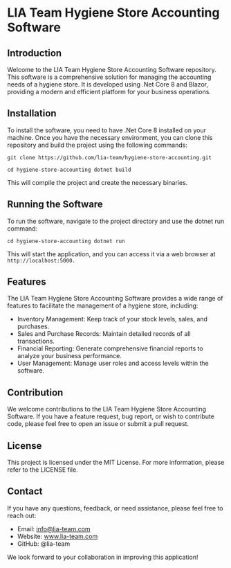 # LIA Team Hygiene Store Accounting Software

## Introduction
Welcome to the LIA Team Hygiene Store Accounting Software repository. This software is a comprehensive solution for managing the accounting needs of a hygiene store. It is developed using .Net Core 8 and Blazor, providing a modern and efficient platform for your business operations.

## Installation
To install the software, you need to have .Net Core 8 installed on your machine. Once you have the necessary environment, you can clone this repository and build the project using the following commands:
```
git clone https://github.com/lia-team/hygiene-store-accounting.git

cd hygiene-store-accounting dotnet build
```

This will compile the project and create the necessary binaries.

## Running the Software
To run the software, navigate to the project directory and use the dotnet run command:
```
cd hygiene-store-accounting dotnet run
```
This will start the application, and you can access it via a web browser at ``` http://localhost:5000. ```

## Features
The LIA Team Hygiene Store Accounting Software provides a wide range of features to facilitate the management of a hygiene store, including:

- Inventory Management: Keep track of your stock levels, sales, and purchases.
- Sales and Purchase Records: Maintain detailed records of all transactions.
- Financial Reporting: Generate comprehensive financial reports to analyze your business performance.
- User Management: Manage user roles and access levels within the software.

## Contribution
We welcome contributions to the LIA Team Hygiene Store Accounting Software. If you have a feature request, bug report, or wish to contribute code, please feel free to open an issue or submit a pull request.

## License
This project is licensed under the MIT License. For more information, please refer to the LICENSE file.

## Contact
If you have any questions, feedback, or need assistance, please feel free to reach out:

- Email: info@lia-team.com
- Website: www.lia-team.com
- GitHub: @lia-team

We look forward to your collaboration in improving this application!
